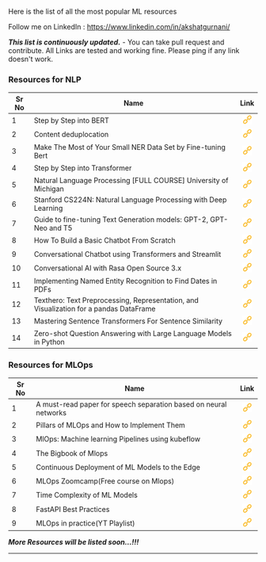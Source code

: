 Here is the list of all the most popular ML resources 

Follow me on LinkedIn : https://www.linkedin.com/in/akshatgurnani/

***This list is continuously updated.*** - You can take pull request and contribute. All Links are tested and working fine. Please ping if any link doesn't work.

### Resources for NLP
| Sr No | Name                                                         | Link                                                         |
| ----- | ------------------------------------------------------------ | ------------------------------------------------------------ |
| 1     | Step by Step into BERT                                       | <a href="https://medium.com/@YanAIx/step-by-step-into-bert-c753d373d5db"><center><img src="./assets/images/url.png " width="20" height="20"></a>|
| 2     | Content deduplocation                                        | <a href="https://medium.com/ecovadis-engineering/content-deduplication-5a29ad28268e"><center><img src="./assets/images/url.png " width="20" height="20"></a>|
| 3     | Make The Most of Your Small NER Data Set by Fine-tuning Bert | <a href="https://towardsdatascience.com/make-the-most-of-your-small-ner-data-set-by-fine-tuning-bert-98a2c8b544f7"><center><img src="./assets/images/url.png " width="20" height="20"></a>|
| 4     | Step by Step into Transformer                                | <a href="https://medium.com/@YanAIx/step-by-step-into-transformer-79531eb2bb84"><center><img src="./assets/images/url.png " width="20" height="20"></a>|
| 5     | Natural Language Processing [FULL COURSE] University of Michigan | <a href="https://youtube.com/playlist?list=PLLssT5z_DsK8BdawOVCCaTCO99Ya58ryR"><center><img src="./assets/images/url.png " width="20" height="20"></a>|
| 6     | Stanford CS224N: Natural Language Processing with Deep Learning    | <a href="https://youtube.com/playlist?list=PLoROMvodv4rOSH4v6133s9LFPRHjEmbmJ"><center><img src="./assets/images/url.png " width="20" height="20"></a>|
| 7     | Guide to fine-tuning Text Generation models: GPT-2, GPT-Neo and T5 | <a href="https://towardsdatascience.com/guide-to-fine-tuning-text-generation-models-gpt-2-gpt-neo-and-t5-dc5de6b3bc5e"><center><img src="./assets/images/url.png " width="20" height="20"></a>|
| 8     | How To Build a Basic Chatbot From Scratch                             | <a href="https://towardsdatascience.com/how-to-build-a-basic-chatbot-from-scratch-f63a2ccf5262"><center><img src="./assets/images/url.png" width="20" height="20"></a>|
| 9     | Conversational Chatbot using Transformers and Streamlit                          | <a href="hhttps://chatbotslife.com/conversational-chatbot-using-transformers-and-streamlit-73d621afde9?gi=676afc5cfbdb"><center><img src="./assets/images/url.png " width="20" height="20"></a> |
| 10    | Conversational AI with Rasa Open Source 3.x                | <a href="https://www.youtube.com/playlist?list=PL75e0qA87dlEjGAc9j9v3a5h1mxI2Z9fi"><center><img src="./assets/images/url.png " width="20" height="20"></a>|
| 11    | Implementing Named Entity Recognition to Find Dates in PDFs   | <a href="https://medium.com/ecovadis-engineering/content-deduplication-5a29ad28268e"><center><img src="./assets/images/url.png " width="20" height="20"></a>|
| 12    | Texthero: Text Preprocessing, Representation, and Visualization for a pandas DataFrame    | <a href="https://towardsdatascience.com/texthero-text-preprocessing-representation-and-visualization-for-a-pandas-dataframe-525405af16b6"><center><img src="./assets/images/url.png " width="20" height="20"></a>|
| 13    | Mastering Sentence Transformers For Sentence Similarity                |<a href="https://medium.com/@OpenSexism/purging-problematic-content-8a6714739bd6"><center><img src="./assets/images/url.png " width="20" height="20"></a>|
| 14    | Zero-shot Question Answering with Large Language Models in Python         | <a href="https://medium.com/@mahab/zero-shot-question-answering-with-large-language-models-in-python-9964c55c3b38"><center><img src="./assets/images/url.png " width="20" height="20"></a> |



### Resources for MLOps
| Sr No | Name                                                         | Link                                                         |
| ----- | ------------------------------------------------------------ | ------------------------------------------------------------ |
| 1    | A must-read paper for speech separation based on neural networks                  | <a href="https://amankharwal.medium.com/6-sentiment-analysis-projects-with-python-1fdd3d43d90f"><center><img src="./assets/images/url.png " width="20" height="20"></a> |
| 2    | Pillars of MLOps and How to Implement Them                       | <a href="https://medium.com/coders-camp/4-recommendation-system-projects-with-python-5934de32ba7d"><center><img src="./assets/images/url.png " width="20" height="20"></a> |
| 3    | MlOps: Machine learning Pipelines using kubeflow                         | <a href="https://medium.com/coders-camp/20-deep-learning-projects-with-python-3c56f7e6a721"><center><img src="./assets/images/url.png " width="20" height="20"></a> |
| 4    | The Bigbook of Mlops                               | <a href="https://amankharwal.medium.com/5-covid-19-projects-with-python-and-machine-learning-63d51cde96e2"><center><img src="./assets/images/url.png " width="20" height="20"></a> |
| 5    | Continuous Deployment of ML Models to the Edge                         | <a href="https://medium.datadriveninvestor.com/8-neural-networks-projects-solved-and-explained-a4f142bc10c"><center><img src="./assets/images/url.png " width="20" height="20"></a> |
| 6    | MLOps Zoomcamp(Free course on Mlops)                    | <a href="https://medium.datadriveninvestor.com/5-machine-learning-projects-for-healthcare-bbd0eac57b4a"><center><img src="./assets/images/url.png " width="20" height="20"></a> |
| 7    | Time Complexity of ML Models                                    |<a href="https://medium.datadriveninvestor.com/5-nlp-projects-for-machine-learning-72d3234381d4"><center><img src="./assets/images/url.png " width="20" height="20"></a>  |
| 8    | FastAPI Best Practices                        | <a href="https://data-flair.training/blogs/machine-learning-project-ideas/"><center><img src="./assets/images/url.png " width="20" height="20"></a> |
| 9    | MLOps in practice(YT Playlist)                 | <a href="https://data-flair.training/blogs/artificial-intelligence-project-ideas/"><center><img src="./assets/images/url.png " width="20" height="20"></a> |




***More Resources will be listed soon...!!!***

---
